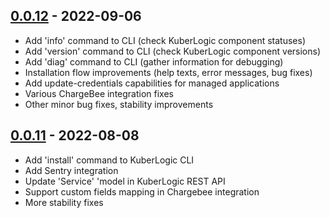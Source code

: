 ## [0.0.12] - 2022-09-06
- Add 'info' command to CLI (check KuberLogic component statuses)
- Add 'version' command to CLI (check KuberLogic component versions)
- Add 'diag' command to CLI (gather information for debugging)
- Installation flow improvements (help texts, error messages, bug fixes)
- Add update-credentials capabilities for managed applications
- Various ChargeBee integration fixes
- Other minor bug fixes, stability improvements

## [0.0.11] - 2022-08-08
- Add 'install' command to KuberLogic CLI
- Add Sentry integration
- Update 'Service' 'model in KuberLogic REST API
- Support custom fields mapping in Chargebee integration
- More stability fixes

[0.0.12]: https://github.com/kuberlogic/kuberlogic/compare/0.0.11...0.0.12
[0.0.11]: https://github.com/kuberlogic/kuberlogic/releases/tag/0.0.11